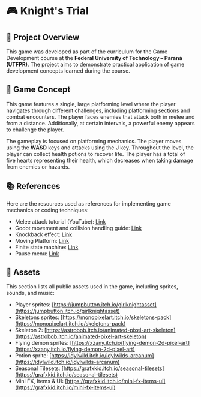 # 🎮 Knight's Trial

## 📝 Project Overview
This game was developed as part of the curriculum for the Game Development course at the **Federal University of Technology – Paraná (UTFPR)**. The project aims to demonstrate practical application of game development concepts learned during the course.

## 🚀 Game Concept
This game features a single, large platforming level where the player navigates through different challenges, including platforming sections and combat encounters. The player faces enemies that attack both in melee and from a distance. Additionally, at certain intervals, a powerful enemy appears to challenge the player.  

The gameplay is focused on platforming mechanics. The player moves using the **WASD** keys and attacks using the **J** key. Throughout the level, the player can collect health potions to recover life. The player has a total of five hearts representing their health, which decreases when taking damage from enemies or hazards.


## 📚 References
Here are the resources used as references for implementing game mechanics or coding techniques:

- Melee attack tutorial (YouTube): [Link](https://www.youtube.com/watch?v=O5SUXhgpsvU)
- Godot movement and collision handling guide: [Link](https://docs.godotengine.org/en/stable/tutorials/physics/using_character_body_2d.html)
- Knockback effect: [Link](https://www.youtube.com/watch?v=Pi84AhGy7WM&list=PL-oJEh-N3A3SOPWuMuulbnJv0BFgvBnVG&index=10)
- Moving Platform: [Link](https://www.youtube.com/watch?v=JfgKYUgDpLE&list=PL-oJEh-N3A3SOPWuMuulbnJv0BFgvBnVG&index=6)
- Finite state machine: [Link](https://www.gdquest.com/tutorial/godot/design-patterns/finite-state-machine/)
- Pause menu: [Link](https://www.youtube.com/watch?v=H8CAw_omDvQ&list=PL-oJEh-N3A3SOPWuMuulbnJv0BFgvBnVG&index=25)

## 🎨 Assets
This section lists all public assets used in the game, including sprites, sounds, and music:

- Player sprites: [https://jumpbutton.itch.io/girlknightasset](https://jumpbutton.itch.io/girlknightasset)
- Skeletons sprites: [https://monopixelart.itch.io/skeletons-pack](https://monopixelart.itch.io/skeletons-pack)
- Skeleton 2: [https://astrobob.itch.io/animated-pixel-art-skeleton](https://astrobob.itch.io/animated-pixel-art-skeleton)
- Flying demon sprites: [https://xzany.itch.io/flying-demon-2d-pixel-art](https://xzany.itch.io/flying-demon-2d-pixel-art)
- Potion sprite: [https://idylwild.itch.io/idylwilds-arcanum](https://idylwild.itch.io/idylwilds-arcanum)
- Seasonal Tilesets: [https://grafxkid.itch.io/seasonal-tilesets](https://grafxkid.itch.io/seasonal-tilesets)
- Mini FX, Items & UI: [https://grafxkid.itch.io/mini-fx-items-ui](https://grafxkid.itch.io/mini-fx-items-ui)

